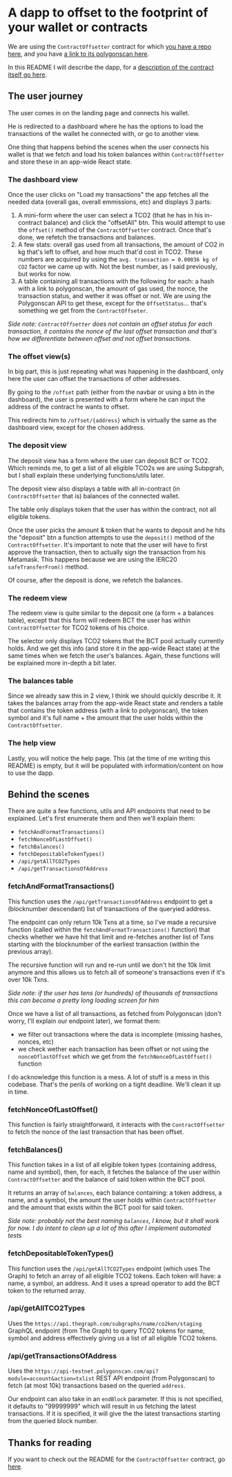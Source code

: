 # A dapp to offset to the footprint of your wallet or contracts

We are using the `ContractOffsetter` contract for which [you have a repo here](https://github.com/lazaralex98/eco-1/blob/main/contracts/ContractOffsetter.sol), and you have [a link to its polygonscan here](https://mumbai.polygonscan.com/address/0x4F828CeDAfcBa0cDd2d9Ace14caFfb0b1FaF9199).

In this README I will describe the dapp, for a [description of the contract itself go here](https://github.com/lazaralex98/eco-1/blob/main/README.md).

## The user journey

The user comes in on the landing page and connects his wallet.

He is redirected to a dashboard where he has the options to load the transactions of the wallet he connected with, or go to another view.

One thing that happens behind the scenes when the user connects his wallet is that we fetch and load his token balances within `ContractOffsetter` and store these in an app-wide React state.

### The dashboard view

Once the user clicks on "Load my transactions" the app fetches all the needed data (overall gas, overall emmissions, etc) and displays 3 parts:

1. A mini-form where the user can select a TCO2 (that he has in his in-contract balance) and click the "offsetAll" btn.
   This would attempt to use the `offset()` method of the `ContractOffsetter` contract. Once that's done, we refetch the transactions and balances.
2. A few stats: overall gas used from all transactions, the amount of CO2 in kg that's left to offset, and how much that'd cost in TCO2.
   These numbers are acquired by using the `avg. transaction = 0.00036 kg of CO2` factor we came up with. Not the best number, as I said previously, but works for now.
3. A table containing all transactions with the following for each: a hash with a link to polygonscan, the amount of gas used, the nonce, the transaction status, and wether it was offset or not.
   We are using the Polygonscan API to get these, except for the `OffsetStatus`... that's something we get from the `ContractOffseter`.

_Side note: `ContractOffsetter` does not contain an offset status for each transaction, it contains the nonce of the last offset transaction and that's how we differentiate between offset and not offset transactions._

### The offset view(s)

In big part, this is just repeating what was happening in the dashboard, only here the user can offset the transactions of other addresses.

By going to the `/offset` path (either from the navbar or using a btn in the dashboard), the user is presented with a form where he can input the address of the contract he wants to offset.

This redirects him to `/offset/{address}` which is virtually the same as the dashboard view, except for the chosen address.

### The deposit view

The deposit view has a form where the user can deposit BCT or TCO2. Which reminds me, to get a list of all eligible TCO2s we are using Subpgrah, but I shall explain these underlying functions/utils later.

The deposit view also displays a table with all in-contract (in `ContractOffsetter` that is) balances of the connected wallet.

The table only displays token that the user has within the contract, not all eligible tokens.

Once the user picks the amount & token that he wants to deposit and he hits the "deposit" btn a function attempts to use the `deposit()` method of the `ContractOffsetter`. It's important to note that the user will have to first approve the transaction, then to actually sign the transaction from his Metamask. This happens because we are using the IERC20 `safeTransferFrom()` method.

Of course, after the deposit is done, we refetch the balances.

### The redeem view

The redeem view is quite similar to the deposit one (a form + a balances table), except that this form will redeem BCT the user has within `ContractOffsetter` for TCO2 tokens of his choice.

The selector only displays TCO2 tokens that the BCT pool actually currently holds. And we get this info (and store it in the app-wide React state) at the same times when we fetch the user's balances. Again, these functions will be explained more in-depth a bit later.

### The balances table

Since we already saw this in 2 view, I think we should quickly describe it. It takes the balances array from the app-wide React state and renders a table that contains the token address (with a link to polygonscan), the token symbol and it's full name + the amount that the user holds within the `ContractOffsetter`.

### The help view

Lastly, you will notice the help page. This (at the time of me writing this README) is empty, but it will be populated with information/content on how to use the dapp.

## Behind the scenes

There are quite a few functions, utils and API endpoints that need to be explained. Let's first enumerate them and then we'll explain them:

- `fetchAndFormatTransactions()`
- `fetchNonceOfLastOffset()`
- `fetchBalances()`
- `fetchDepositableTokenTypes()`
- `/api/getAllTCO2Types`
- `/api/getTransactionsOfAddress`

### fetchAndFormatTransactions()

This function uses the `/api/getTransactionsOfAddress` endpoint to get a (blocknumber descendant) list of transactions of the queryied address.

The endpoint can only return 10k Txns at a time, so I've made a recursive function (called within the `fetchAndFormatTransactions()` function) that checks whether we have hit that limit and re-fetches another list of Txns starting with the blocknumber of the earliest transaction (within the previous array).

The recursive function will run and re-run until we don't hit the 10k limit anymore and this allows us to fetch all of someone's transactions even if it's over 10k Txns.

_Side note: if the user has tens (or hundreds) of thousands of transactions this can become a pretty long loading screen for him_

Once we have a list of all transactions, as fetched from Polygonscan (don't worry, I'll explain our endpoint later), we format them:

- we filter out transactions where the data is incomplete (missing hashes, nonces, etc)
- we check wether each transaction has been offset or not using the `nonceOflastOffset` which we get from the `fetchNonceOfLastOffset()` function

I do acknowledge this function is a mess. A lot of stuff is a mess in this codebase. That's the perils of working on a tight deadline. We'll clean it up in time.

### fetchNonceOfLastOffset()

This function is fairly straightforward, it interacts with the `ContractOffsetter` to fetch the nonce of the last transaction that has been offset.

### fetchBalances()

This function takes in a list of all eligible token types (containing address, name and symbol), then, for each, it fetches the balance of the user within `ContractOffsetter` and the balance of said token within the BCT pool.

It returns an array of `balances`, each balance containing: a token address, a name, and a symbol, the amount the user holds within `ContractOffsetter` and the amount that exists within the BCT pool for said token.

_Side note: probably not the best naming `balances`, I know, but it shall work for now. I do intent to clean up a lot of this after I implement automated tests_

### fetchDepositableTokenTypes()

This function uses the `/api/getAllTCO2Types` endpoint (which uses The Graph) to fetch an array of all eligible TCO2 tokens. Each token will have: a name, a symbol, an address. And it uses a spread operator to add the BCT token to the returned array.

### /api/getAllTCO2Types

Uses the `https://api.thegraph.com/subgraphs/name/co2ken/staging` GraphQL endpoint (from The Graph) to query TCO2 tokens for name, symbol and address effectively giving us a list of all eligible TCO2 tokens.

### /api/getTransactionsOfAddress

Uses the `https://api-testnet.polygonscan.com/api?module=account&action=txlist` REST API endpoint (from Polygonscan) to fetch (at most 10k) transactions based on the queried `address`.

Our endpoint can also take in an `endBlock` parameter. If this is not specified, it defaults to "99999999" which will result in us fetching the latest transactions. If it is specified, it will give the the latest transactions starting from the queried block number.

## Thanks for reading

If you want to check out the README for the `ContractOffsetter` contract, go [here](https://github.com/lazaralex98/eco-1/blob/main/README.md).
